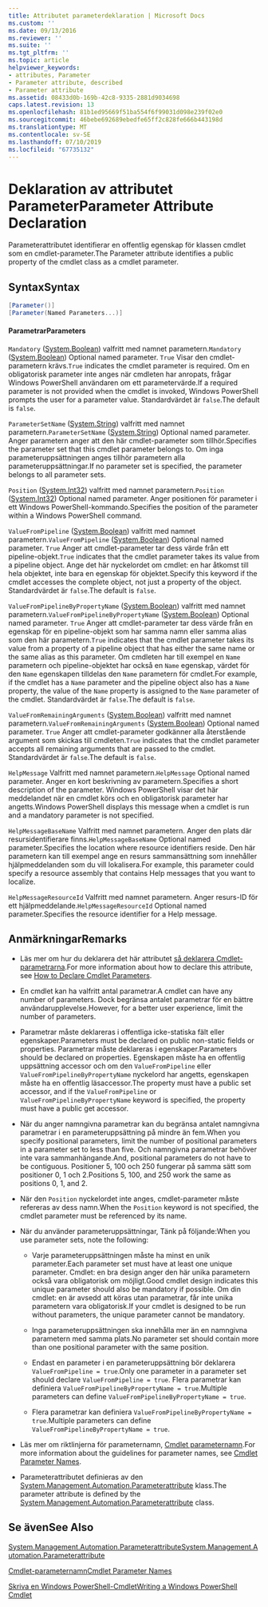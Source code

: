 ```yaml
---
title: Attributet parameterdeklaration | Microsoft Docs
ms.custom: ''
ms.date: 09/13/2016
ms.reviewer: ''
ms.suite: ''
ms.tgt_pltfrm: ''
ms.topic: article
helpviewer_keywords:
- attributes, Parameter
- Parameter attribute, described
- Parameter attribute
ms.assetid: 08433d0b-169b-42c8-9335-2881d9034698
caps.latest.revision: 13
ms.openlocfilehash: 81b1ed95669f51ba554f6f99031d098e239f02e0
ms.sourcegitcommit: 46bebe692689ebedfe65ff2c828fe666b443198d
ms.translationtype: MT
ms.contentlocale: sv-SE
ms.lasthandoff: 07/10/2019
ms.locfileid: "67735132"
---
```

# <a name="parameter-attribute-declaration"></a><span data-ttu-id="35eda-102">Deklaration av attributet Parameter</span><span class="sxs-lookup"><span data-stu-id="35eda-102">Parameter Attribute Declaration</span></span>

<span data-ttu-id="35eda-103">Parameterattributet identifierar en offentlig egenskap för klassen cmdlet som en cmdlet-parameter.</span><span class="sxs-lookup"><span data-stu-id="35eda-103">The Parameter attribute identifies a public property of the cmdlet class as a cmdlet parameter.</span></span>

## <a name="syntax"></a><span data-ttu-id="35eda-104">Syntax</span><span class="sxs-lookup"><span data-stu-id="35eda-104">Syntax</span></span>

```csharp
[Parameter()]
[Parameter(Named Parameters...)]
```

#### <a name="parameters"></a><span data-ttu-id="35eda-105">Parametrar</span><span class="sxs-lookup"><span data-stu-id="35eda-105">Parameters</span></span>

<span data-ttu-id="35eda-106">`Mandatory` ([System.Boolean](/dotnet/api/System.Boolean)) valfritt med namnet parametern.</span><span class="sxs-lookup"><span data-stu-id="35eda-106">`Mandatory` ([System.Boolean](/dotnet/api/System.Boolean)) Optional named parameter.</span></span> <span data-ttu-id="35eda-107">`True` Visar den cmdlet-parametern krävs.</span><span class="sxs-lookup"><span data-stu-id="35eda-107">`True` indicates the cmdlet parameter is required.</span></span> <span data-ttu-id="35eda-108">Om en obligatorisk parameter inte anges när cmdleten har anropats, frågar Windows PowerShell användaren om ett parametervärde.</span><span class="sxs-lookup"><span data-stu-id="35eda-108">If a required parameter is not provided when the cmdlet is invoked, Windows PowerShell prompts the user for a parameter value.</span></span> <span data-ttu-id="35eda-109">Standardvärdet är `false`.</span><span class="sxs-lookup"><span data-stu-id="35eda-109">The default is `false`.</span></span>

<span data-ttu-id="35eda-110">`ParameterSetName` ([System.String](/dotnet/api/System.String)) valfritt med namnet parametern.</span><span class="sxs-lookup"><span data-stu-id="35eda-110">`ParameterSetName` ([System.String](/dotnet/api/System.String)) Optional named parameter.</span></span> <span data-ttu-id="35eda-111">Anger parametern anger att den här cmdlet-parameter som tillhör.</span><span class="sxs-lookup"><span data-stu-id="35eda-111">Specifies the parameter set that this cmdlet parameter belongs to.</span></span> <span data-ttu-id="35eda-112">Om inga parameteruppsättningen anges tillhör parametern alla parameteruppsättningar.</span><span class="sxs-lookup"><span data-stu-id="35eda-112">If no parameter set is specified, the parameter belongs to all parameter sets.</span></span>

<span data-ttu-id="35eda-113">`Position` ([System.Int32](/dotnet/api/System.Int32)) valfritt med namnet parametern.</span><span class="sxs-lookup"><span data-stu-id="35eda-113">`Position` ([System.Int32](/dotnet/api/System.Int32)) Optional named parameter.</span></span> <span data-ttu-id="35eda-114">Anger positionen för parameter i ett Windows PowerShell-kommando.</span><span class="sxs-lookup"><span data-stu-id="35eda-114">Specifies the position of the parameter within a Windows PowerShell command.</span></span>

<span data-ttu-id="35eda-115">`ValueFromPipeline` ([System.Boolean](/dotnet/api/System.Boolean)) valfritt med namnet parametern.</span><span class="sxs-lookup"><span data-stu-id="35eda-115">`ValueFromPipeline` ([System.Boolean](/dotnet/api/System.Boolean)) Optional named parameter.</span></span> <span data-ttu-id="35eda-116">`True` Anger att cmdlet-parameter tar dess värde från ett pipeline-objekt.</span><span class="sxs-lookup"><span data-stu-id="35eda-116">`True` indicates that the cmdlet parameter takes its value from a pipeline object.</span></span> <span data-ttu-id="35eda-117">Ange det här nyckelordet om cmdlet: en har åtkomst till hela objektet, inte bara en egenskap för objektet.</span><span class="sxs-lookup"><span data-stu-id="35eda-117">Specify this keyword if the cmdlet accesses the complete object, not just a property of the object.</span></span> <span data-ttu-id="35eda-118">Standardvärdet är `false`.</span><span class="sxs-lookup"><span data-stu-id="35eda-118">The default is `false`.</span></span>

<span data-ttu-id="35eda-119">`ValueFromPipelineByPropertyName` ([System.Boolean](/dotnet/api/System.Boolean)) valfritt med namnet parametern.</span><span class="sxs-lookup"><span data-stu-id="35eda-119">`ValueFromPipelineByPropertyName` ([System.Boolean](/dotnet/api/System.Boolean)) Optional named parameter.</span></span> <span data-ttu-id="35eda-120">`True` Anger att cmdlet-parameter tar dess värde från en egenskap för en pipeline-objekt som har samma namn eller samma alias som den här parametern.</span><span class="sxs-lookup"><span data-stu-id="35eda-120">`True` indicates that the cmdlet parameter takes its value from a property of a pipeline object that has either the same name or the same alias as this parameter.</span></span> <span data-ttu-id="35eda-121">Om cmdleten har till exempel en `Name` parametern och pipeline-objektet har också en `Name` egenskap, värdet för den `Name` egenskapen tilldelas den `Name` parametern för cmdlet.</span><span class="sxs-lookup"><span data-stu-id="35eda-121">For example, if the cmdlet has a `Name` parameter and the pipeline object also has a `Name` property, the value of the `Name` property is assigned to the `Name` parameter of the cmdlet.</span></span> <span data-ttu-id="35eda-122">Standardvärdet är `false`.</span><span class="sxs-lookup"><span data-stu-id="35eda-122">The default is `false`.</span></span>

<span data-ttu-id="35eda-123">`ValueFromRemainingArguments` ([System.Boolean](/dotnet/api/System.Boolean)) valfritt med namnet parametern.</span><span class="sxs-lookup"><span data-stu-id="35eda-123">`ValueFromRemainingArguments` ([System.Boolean](/dotnet/api/System.Boolean)) Optional named parameter.</span></span> <span data-ttu-id="35eda-124">`True` Anger att cmdlet-parameter godkänner alla återstående argument som skickas till cmdleten.</span><span class="sxs-lookup"><span data-stu-id="35eda-124">`True` indicates that the cmdlet parameter accepts all remaining arguments that are passed to the cmdlet.</span></span> <span data-ttu-id="35eda-125">Standardvärdet är `false`.</span><span class="sxs-lookup"><span data-stu-id="35eda-125">The default is `false`.</span></span>

<span data-ttu-id="35eda-126">`HelpMessage` Valfritt med namnet parametern.</span><span class="sxs-lookup"><span data-stu-id="35eda-126">`HelpMessage` Optional named parameter.</span></span> <span data-ttu-id="35eda-127">Anger en kort beskrivning av parametern.</span><span class="sxs-lookup"><span data-stu-id="35eda-127">Specifies a short description of the parameter.</span></span> <span data-ttu-id="35eda-128">Windows PowerShell visar det här meddelandet när en cmdlet körs och en obligatorisk parameter har angetts.</span><span class="sxs-lookup"><span data-stu-id="35eda-128">Windows PowerShell displays this message when a cmdlet is run and a mandatory parameter is not specified.</span></span>

<span data-ttu-id="35eda-129">`HelpMessageBaseName` Valfritt med namnet parametern. Anger den plats där resursidentifierare finns.</span><span class="sxs-lookup"><span data-stu-id="35eda-129">`HelpMessageBaseName` Optional named parameter.Specifies the location where resource identifiers reside.</span></span> <span data-ttu-id="35eda-130">Den här parametern kan till exempel ange en resurs sammansättning som innehåller hjälpmeddelanden som du vill lokalisera.</span><span class="sxs-lookup"><span data-stu-id="35eda-130">For example, this parameter could specify a resource assembly that contains Help messages that you want to localize.</span></span>

<span data-ttu-id="35eda-131">`HelpMessageResourceId` Valfritt med namnet parametern. Anger resurs-ID för ett hjälpmeddelande.</span><span class="sxs-lookup"><span data-stu-id="35eda-131">`HelpMessageResourceId` Optional named parameter.Specifies the resource identifier for a Help message.</span></span>

## <a name="remarks"></a><span data-ttu-id="35eda-132">Anmärkningar</span><span class="sxs-lookup"><span data-stu-id="35eda-132">Remarks</span></span>

- <span data-ttu-id="35eda-133">Läs mer om hur du deklarera det här attributet [så deklarera Cmdlet-parametrarna](./how-to-declare-cmdlet-parameters.md).</span><span class="sxs-lookup"><span data-stu-id="35eda-133">For more information about how to declare this attribute, see [How to Declare Cmdlet Parameters](./how-to-declare-cmdlet-parameters.md).</span></span>

- <span data-ttu-id="35eda-134">En cmdlet kan ha valfritt antal parametrar.</span><span class="sxs-lookup"><span data-stu-id="35eda-134">A cmdlet can have any number of parameters.</span></span> <span data-ttu-id="35eda-135">Dock begränsa antalet parametrar för en bättre användarupplevelse.</span><span class="sxs-lookup"><span data-stu-id="35eda-135">However, for a better user experience, limit the number of parameters.</span></span>

- <span data-ttu-id="35eda-136">Parametrar måste deklareras i offentliga icke-statiska fält eller egenskaper.</span><span class="sxs-lookup"><span data-stu-id="35eda-136">Parameters must be declared on public non-static fields or properties.</span></span> <span data-ttu-id="35eda-137">Parametrar måste deklareras i egenskaper.</span><span class="sxs-lookup"><span data-stu-id="35eda-137">Parameters should be declared on properties.</span></span> <span data-ttu-id="35eda-138">Egenskapen måste ha en offentlig uppsättning accessor och om den `ValueFromPipeline` eller `ValueFromPipelineByPropertyName` nyckelord har angetts, egenskapen måste ha en offentlig läsaccessor.</span><span class="sxs-lookup"><span data-stu-id="35eda-138">The property must have a public set accessor, and if the `ValueFromPipeline` or `ValueFromPipelineByPropertyName` keyword is specified, the property must have a public get accessor.</span></span>

- <span data-ttu-id="35eda-139">När du anger namngivna parametrar kan du begränsa antalet namngivna parametrar i en parameteruppsättning på mindre än fem.</span><span class="sxs-lookup"><span data-stu-id="35eda-139">When you specify positional parameters,  limit the number of positional parameters in a parameter set to less than five.</span></span> <span data-ttu-id="35eda-140">Och namngivna parametrar behöver inte vara sammanhängande.</span><span class="sxs-lookup"><span data-stu-id="35eda-140">And, positional parameters do not have to be contiguous.</span></span> <span data-ttu-id="35eda-141">Positioner 5, 100 och 250 fungerar på samma sätt som positioner 0, 1 och 2.</span><span class="sxs-lookup"><span data-stu-id="35eda-141">Positions 5, 100, and 250 work the same as positions 0, 1, and 2.</span></span>

- <span data-ttu-id="35eda-142">När den `Position` nyckelordet inte anges, cmdlet-parameter måste refereras av dess namn.</span><span class="sxs-lookup"><span data-stu-id="35eda-142">When the `Position` keyword is not specified, the cmdlet parameter must be referenced by its name.</span></span>

- <span data-ttu-id="35eda-143">När du använder parameteruppsättningar, Tänk på följande:</span><span class="sxs-lookup"><span data-stu-id="35eda-143">When you use parameter sets, note the following:</span></span>

    - <span data-ttu-id="35eda-144">Varje parameteruppsättningen måste ha minst en unik parameter.</span><span class="sxs-lookup"><span data-stu-id="35eda-144">Each parameter set must have at least one unique parameter.</span></span> <span data-ttu-id="35eda-145">Cmdlet: en bra design anger den här unika parametern också vara obligatorisk om möjligt.</span><span class="sxs-lookup"><span data-stu-id="35eda-145">Good cmdlet design indicates this unique parameter should also be mandatory if possible.</span></span> <span data-ttu-id="35eda-146">Om din cmdlet: en är avsedd att köras utan parametrar, får inte unika parametern vara obligatorisk.</span><span class="sxs-lookup"><span data-stu-id="35eda-146">If your cmdlet is designed to be run without parameters, the unique parameter cannot be mandatory.</span></span>

    - <span data-ttu-id="35eda-147">Inga parameteruppsättningen ska innehålla mer än en namngivna parametern med samma plats.</span><span class="sxs-lookup"><span data-stu-id="35eda-147">No parameter set should contain more than one positional parameter with the same position.</span></span>

    - <span data-ttu-id="35eda-148">Endast en parameter i en parameteruppsättning bör deklarera `ValueFromPipeline = true`.</span><span class="sxs-lookup"><span data-stu-id="35eda-148">Only one parameter in a parameter set should declare `ValueFromPipeline = true`.</span></span> <span data-ttu-id="35eda-149">Flera parametrar kan definiera `ValueFromPipelineByPropertyName = true`.</span><span class="sxs-lookup"><span data-stu-id="35eda-149">Multiple parameters can define `ValueFromPipelineByPropertyName = true`.</span></span>

    - <span data-ttu-id="35eda-150">Flera parametrar kan definiera `ValueFromPipelineByPropertyName = true`.</span><span class="sxs-lookup"><span data-stu-id="35eda-150">Multiple parameters can define `ValueFromPipelineByPropertyName = true`.</span></span>

- <span data-ttu-id="35eda-151">Läs mer om riktlinjerna för parameternamn, [Cmdlet parameternamn](standard-cmdlet-parameter-names-and-types.md).</span><span class="sxs-lookup"><span data-stu-id="35eda-151">For more information about the guidelines for parameter names, see [Cmdlet Parameter Names](standard-cmdlet-parameter-names-and-types.md).</span></span>

- <span data-ttu-id="35eda-152">Parameterattributet definieras av den [System.Management.Automation.Parameterattribute](/dotnet/api/System.Management.Automation.ParameterAttribute) klass.</span><span class="sxs-lookup"><span data-stu-id="35eda-152">The parameter attribute is defined by the [System.Management.Automation.Parameterattribute](/dotnet/api/System.Management.Automation.ParameterAttribute) class.</span></span>

## <a name="see-also"></a><span data-ttu-id="35eda-153">Se även</span><span class="sxs-lookup"><span data-stu-id="35eda-153">See Also</span></span>

[<span data-ttu-id="35eda-154">System.Management.Automation.Parameterattribute</span><span class="sxs-lookup"><span data-stu-id="35eda-154">System.Management.Automation.Parameterattribute</span></span>](/dotnet/api/System.Management.Automation.ParameterAttribute)

[<span data-ttu-id="35eda-155">Cmdlet-parameternamn</span><span class="sxs-lookup"><span data-stu-id="35eda-155">Cmdlet Parameter Names</span></span>](standard-cmdlet-parameter-names-and-types.md)

[<span data-ttu-id="35eda-156">Skriva en Windows PowerShell-Cmdlet</span><span class="sxs-lookup"><span data-stu-id="35eda-156">Writing a Windows PowerShell Cmdlet</span></span>](./writing-a-windows-powershell-cmdlet.md)
